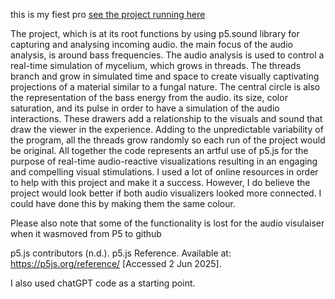 this is my fiest pro
[see the project running here](circle_2025_06_01_13_21_35/index.html)
 

The project, which is at its root functions by using p5.sound library for capturing and analysing incoming audio. the main focus of the audio analysis, is around bass frequencies. The audio analysis is used to control a real-time simulation of mycelium, which grows in threads. The threads branch and grow in simulated time and space to create visually captivating projections of a material similar to a fungal nature. The central circle is also the representation of the bass energy from the audio. its size, color saturation, and its pulse in order to have a simulation of the audio interactions. These drawers add a relationship to the visuals and sound that draw the viewer in the experience. Adding to the unpredictable variability of the program, all the threads grow randomly so each run of the project would be original. All together the code represents an artful use of p5.js for the purpose of real-time audio-reactive visualizations resulting in an engaging and compelling visual stimulations. I used a lot of online resources in order to help with this project and make it a success. However, I do believe the project would look better if both audio visualizers looked more connected. I could have done this by making them the same colour.  

Please also note that some of the functionality is lost for the audio visulaiser when it wasmoved from P5 to github

p5.js contributors (n.d.). p5.js Reference. Available at: https://p5js.org/reference/ [Accessed 2 Jun 2025]. 

I also used chatGPT code as a starting point. 
